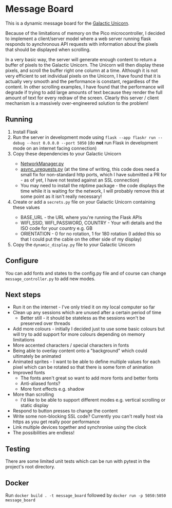 # Message Board

This is a dynamic message board for the [Galactic Unicorn](https://shop.pimoroni.com/products/galactic-unicorn). 

Because of the limitations of memory on the Pico microcontroller, I decided to implement a client/server model where a web server running flask responds to aynchronous API requests with information about the pixels that should be displayed when scrolling.

In a very basic way, the server will generate enough content to return a buffer of pixels to the Galactic Unicorn. The Unicorn will then display these pixels, and scroll the buffer right one column at a time. Although it is not very efficient to set individual pixels on the Unicorn, I have found that it is actually very smooth and the performance is constant, regardless of the content. In other scrolling examples, I have found that the performance will degrade if trying to add large amounts of text because they render the full amount of text for every redraw of the screen. Clearly this server / client mechanism is a massively over-engineered solution to the problem!

## Running

<ol>
<li>Install Flask</li>
<li>Run the server in development mode using <code>flask --app flaskr run --debug --host 0.0.0.0 --port 5050</code> (do <b>not</b> run Flask in development mode on an internet facing connection)</li>
<li>Copy these dependencies to your Galactic Unicorn </li>
<ul>
<li><a href="https://github.com/pimoroni/supercon6/blob/main/005%20Pimoroni%20MicroPython%20Code/common/network_manager.py">NetworkManager.py</a></li>
<li><a href="https://github.com/StevenRuest/async_urequests"> async_urequests.py</a> (at the time of writing, this code does need a small fix for non-standard http ports, which I have submitted a PR for - as of yet, I have not tested against an SSL connection)</li>
<li>You may need to install the ntptime package - the code displays the time while it is waiting for the network, I will probably remove this at some point as it isn't really necessary!</li>
</ul>
<li>Create or add a <code>secrets.py</code> file on your Galactic Unicorn containing these values</li>
<ul>
<li>BASE_URL - the URL where you're running the Flask APIs</li>
<li>WIFI_SSID, WIFI_PASSWORD, COUNTRY - Your wifi details and the ISO code for your country e.g. GB</li>
<li>ORIENTATION - 0 for no rotation, 1 for 180 rotation (I added this so that I could put the cable on the other side of my display)</li>
</ul>
<li>Copy the <code>dynamic_display.py</code> file to your Galactic Unicorn</li>
</ol>

## Configure
You can add fonts and states to the config.py file and of course can change `message_controller.py` to add new modes.

## Next steps
* Run it on the internet - I've only tried it on my local computer so far
* Clean up any sessions which are unused after a certain period of time
  * Better still - it should be stateless as the sessions won't be preserved over threads
* Add more colours - initially I decided just to use some basic colours but will try to add support for more colours depending on memory limitations
* More accented characters / special characters in fonts
* Being able to overlay content onto a "background" which could ultimately be animated
* Animated sprites - I want to be able to define multiple values for each pixel which can be rotated so that there is some form of animation
* Improved fonts
  * The fonts aren't great so want to add more fonts and better fonts
  * Anti-aliased fonts?
  * More font effects e.g. shadow
* More than scrolling
  * I'd like to be able to support different modes e.g. vertical scrolling or static display
* Respond to button presses to change the content
* Write some non-blocking SSL code? Currently you can't really host via https as you get really poor performance
* Link multiple devices together and synchronise using the clock
* The possibilities are endless!

## Testing

There are some limited unit tests which can be run with pytest in the project's root directory.

## Docker

Run `docker build . -t message_board` followed by `docker run -p 5050:5050 message_board`
